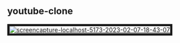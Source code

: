 ## youtube-clone



<a href="https://ibb.co/tzPdqk1"><img src="https://i.ibb.co/FXqP5Nd/screencapture-localhost-5173-2023-02-07-18-43-07.png" alt="screencapture-localhost-5173-2023-02-07-18-43-07" border="5"></a>
